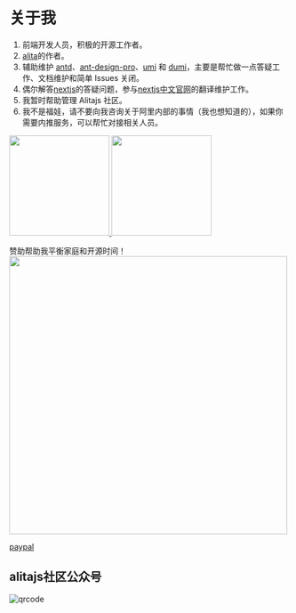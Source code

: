 # 关于我
1. 前端开发人员，积极的开源工作者。
2. [alita](https://github.com/alitajs/alita)的作者。
3. 辅助维护 [antd](https://github.com/ant-design/ant-design)、[ant-design-pro](https://github.com/ant-design/ant-design-pro)、[umi](https://github.com/umijs/umi) 和 [dumi](https://github.com/umijs/dumi)，主要是帮忙做一点答疑工作、文档维护和简单 Issues 关闭。
4. 偶尔解答[nextjs](https://github.com/vercel/next.js)的答疑问题，参与[nextjs中文官网](https://nextjs-cn.com)的翻译维护工作。
5. 我暂时帮助管理 Alitajs 社区。
6. 我不是福娃，请不要向我咨询关于阿里内部的事情（我也想知道的），如果你需要内推服务，可以帮忙对接相关人员。

<p>
<a href="https://github.com/xiaohuoni">
  <img height="180em" src="https://github-readme-stats.vercel.app/api?username=xiaohuoni&show_icons=true&theme=radical" />
  <img height="180em" src="https://github-readme-stats-eight-theta.vercel.app/api/top-langs/?username=xiaohuoni&theme=radical&layout=compact&exclude_lang=java+r" />
</a>
</p>

赞助帮助我平衡家庭和开源时间！
<img width="500px" src="https://user-images.githubusercontent.com/11746742/89369031-94412500-d70f-11ea-8d6b-38c973a10bc8.png"/>

[paypal](https://paypal.me/xiaohuoni?locale.x=zh_XC)

## alitajs社区公众号

![qrcode](https://user-images.githubusercontent.com/11746742/89367565-f4ce6300-d70b-11ea-9b4c-e49c65336c82.jpg)
